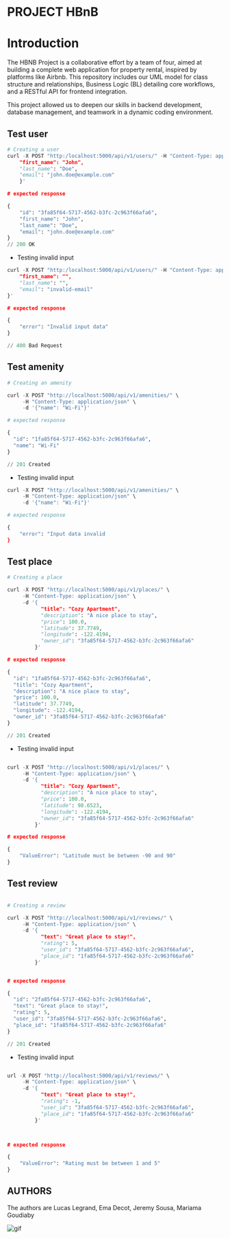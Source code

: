 # PROJECT HBnB

# Introduction

The HBNB Project is a collaborative effort by a team of four, aimed at building a complete web application for property rental, inspired by platforms like Airbnb. This repository includes our UML model for class structure and relationships, Business Logic (BL) detailing core workflows, and a RESTful API for frontend integration.

This project allowed us to deepen our skills in backend development, database management, and teamwork in a dynamic coding environment.


## Test user

```python
# Creating a user
curl -X POST "http:/localhost:5000/api/v1/users/" -H "Content-Type: application/json" -d '{
    "first_name": "John",
    "last_name": "Doe",
    "email": "john.doe@example.com"
    }'

# expected response

{
    "id": "3fa85f64-5717-4562-b3fc-2c963f66afa6",
    "first_name": "John",
    "last_name": "Doe",
    "email": "john.doe@example.com"
}
// 200 OK
```
- Testing invalid input

```python
curl -X POST "http:/localhost:5000/api/v1/users/" -H "Content-Type: application/json" -d '{
    "first_name": "",
    "last_name": "",
    "email": "invalid-email"
}'

# expected response

{
    "error": "Invalid input data"
}

// 400 Bad Request
```
## Test amenity

```python
# Creating an amenity

curl -X POST "http://localhost:5000/api/v1/amenities/" \
     -H "Content-Type: application/json" \
     -d '{"name": "Wi-Fi"}'

# expected response

{
  "id": "1fa85f64-5717-4562-b3fc-2c963f66afa6",
  "name": "Wi-Fi"
}

// 201 Created
```

- Testing invalid input

```python
curl -X POST "http://localhost:5000/api/v1/amenities/" \
     -H "Content-Type: application/json" \
     -d '{"name": "Wi-Fi"}'

# expected response

{
    "error": "Input data invalid
}

```


## Test place

```python
# Creating a place

curl -X POST "http://localhost:5000/api/v1/places/" \
     -H "Content-Type: application/json" \
     -d '{
           "title": "Cozy Apartment",
           "description": "A nice place to stay",
           "price": 100.0,
           "latitude": 37.7749,
           "longitude": -122.4194,
           "owner_id": "3fa85f64-5717-4562-b3fc-2c963f66afa6"
         }'

# expected response

{
  "id": "1fa85f64-5717-4562-b3fc-2c963f66afa6",
  "title": "Cozy Apartment",
  "description": "A nice place to stay",
  "price": 100.0,
  "latitude": 37.7749,
  "longitude": -122.4194,
  "owner_id": "3fa85f64-5717-4562-b3fc-2c963f66afa6"
}

// 201 Created
```

- Testing invalid input

```python

curl -X POST "http://localhost:5000/api/v1/places/" \
     -H "Content-Type: application/json" \
     -d '{
           "title": "Cozy Apartment",
           "description": "A nice place to stay",
           "price": 100.0,
           "latitude": 98.6523,
           "longitude": -122.4194,
           "owner_id": "3fa85f64-5717-4562-b3fc-2c963f66afa6"
         }'

# expected response

{
    "ValueError": "Latitude must be between -90 and 90"
}
```
## Test review

```python

# Creating a review

curl -X POST "http://localhost:5000/api/v1/reviews/" \
     -H "Content-Type: application/json" \
     -d '{
           "text": "Great place to stay!",
           "rating": 5,
           "user_id": "3fa85f64-5717-4562-b3fc-2c963f66afa6",
           "place_id": "1fa85f64-5717-4562-b3fc-2c963f66afa6"
         }'


# expected response

{
  "id": "2fa85f64-5717-4562-b3fc-2c963f66afa6",
  "text": "Great place to stay!",
  "rating": 5,
  "user_id": "3fa85f64-5717-4562-b3fc-2c963f66afa6",
  "place_id": "1fa85f64-5717-4562-b3fc-2c963f66afa6"
}

// 201 Created
```
- Testing invalid input

```python

url -X POST "http://localhost:5000/api/v1/reviews/" \
     -H "Content-Type: application/json" \
     -d '{
           "text": "Great place to stay!",
           "rating": -1,
           "user_id": "3fa85f64-5717-4562-b3fc-2c963f66afa6",
           "place_id": "1fa85f64-5717-4562-b3fc-2c963f66afa6"
         }'



# expected response

{
    "ValueError": "Rating must be between 1 and 5"
}
```
## AUTHORS

The authors are Lucas Legrand, Ema Decot, Jeremy Sousa, Mariama Goudiaby


![gif](https://giphy.com/embed/elrFAUtV7ZOH7TSPhF)
